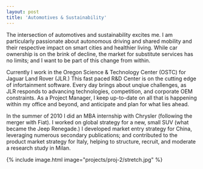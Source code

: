 ```yaml
---
layout: post
title: 'Automotives & Sustainability'
---
```


The intersection of automotives and sustainability excites me.  I am particularly passionate about autonomous driving and shared mobility and their respective impact on smart cities and healthier living.  While car ownership is on the brink of decline, the market for substitute services has no limits; and I want to be part of this change from within.

Currently I work in the Oregon Science & Technology Center (OSTC) for Jaguar Land Rover (JLR.)  This fast paced R&D Center is on the cutting edge of infortainment software.  Every day brings about unqiue challenges, as JLR responds to advancing technologies, competition, and corporate OEM constraints.  As a Project Manager, I keep up-to-date on all that is happening within my office and beyond, and anticipate and plan for what lies ahead.

In the summer of 2010 I did an MBA internship with Chrysler (following the merger with Fiat).  I worked on global strategy for a new, small SUV (what became the Jeep Renegade.)  I developed market entry strategy for China, leveraging numerous secondary publications; and contributed to the product market strategy for Italy, helping to structure, recruit, and moderate a research study in Milan.       

{% include image.html image="projects/proj-2/stretch.jpg" %}
